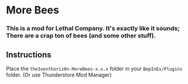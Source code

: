# More Bees
### This is a mod for Lethal Company. It's exactly like it sounds; There are a crap ton of bees (and some other stuff).

## Instructions
Place the ```the3venthoriz0n-MoreBees-x.x.x``` folder in your ```BepInEx/Plugins``` folder. (Or use Thunderstore Mod Manager)

